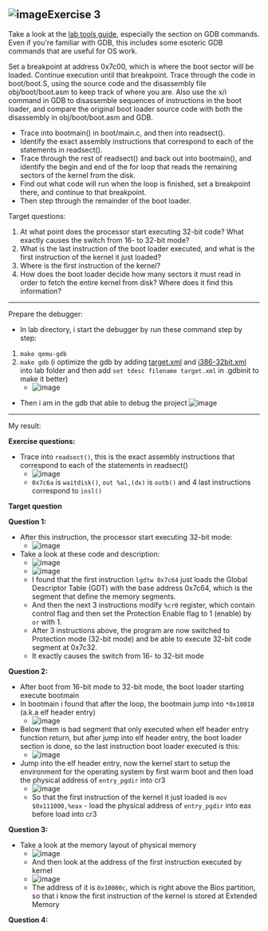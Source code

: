 ![image](https://github.com/vilesport/General-Xv6/assets/89498002/18c3f60e-051a-4bb4-a4e1-85f8b3a40228)**Exercise 3**
---
Take a look at the [lab tools guide](https://pdos.csail.mit.edu/6.828/2018/labguide.html), especially the section on GDB commands. Even if you're familiar with GDB, this includes some esoteric GDB commands that are useful for OS work.

Set a breakpoint at address 0x7c00, which is where the boot sector will be loaded. Continue execution until that breakpoint. Trace through the code in boot/boot.S, using the source code and the disassembly file obj/boot/boot.asm to keep track of where you are. Also use the x/i command in GDB to disassemble sequences of instructions in the boot loader, and compare the original boot loader source code with both the disassembly in obj/boot/boot.asm and GDB.

- Trace into bootmain() in boot/main.c, and then into readsect(). 
- Identify the exact assembly instructions that correspond to each of the statements in readsect(). 
- Trace through the rest of readsect() and back out into bootmain(), and identify the begin and end of the for loop that reads the remaining sectors of the kernel from the disk. 
- Find out what code will run when the loop is finished, set a breakpoint there, and continue to that breakpoint. 
- Then step through the remainder of the boot loader.

Target questions:
1. At what point does the processor start executing 32-bit code? What exactly causes the switch from 16- to 32-bit mode?
2. What is the last instruction of the boot loader executed, and what is the first instruction of the kernel it just loaded?
3. Where is the first instruction of the kernel?
4. How does the boot loader decide how many sectors it must read in order to fetch the entire kernel from disk? Where does it find this information?

---
Prepare the debugger:
- In lab directory, i start the debugger by run these command step by step:
1. `make qemu-gdb`
2. `make gdb` (i optimize the gdb by adding [target.xml](https://github.com/vilesport/Kernel-mode/blob/main/target.xml) and [i386-32bit.xml](https://github.com/vilesport/Kernel-mode/blob/main/i386-32bit.xml) into lab folder and then add `set tdesc filename target.xml` in .gdbinit to make it better)
     - ![image](https://github.com/vilesport/General-Xv6/assets/89498002/849b25c4-f083-46f4-af7d-d324d0b69688)

- Then i am in the gdb that able to debug the project
  ![image](https://github.com/vilesport/General-Xv6/assets/89498002/3b7de91f-539a-4cc7-bd22-16f16074187d)
---
My result:

**Exercise questions:**
- Trace into `readsect()`, this is the exact assembly instructions that correspond to each of the statements in readsect()
     - ![image](https://github.com/vilesport/General-Xv6/assets/89498002/dfed6898-1b72-4a94-b24c-abfc793a1fb1)
     - `0x7c6a` is `waitdisk()`, `out %al,(dx)` is `outb()` and 4 last instructions correspond to `insl()`

**Target question**

**Question 1:**
- After this instruction, the processor start executing 32-bit mode:
     - ![image](https://github.com/vilesport/General-Xv6/assets/89498002/be9a9dfd-d906-4823-b165-f72ec44df2e5)
- Take a look at these code and description:
  - ![image](https://github.com/vilesport/General-Xv6/assets/89498002/0abd6bf4-11bb-47e7-a4ba-5e1aaa1fe393)
  - ![image](https://github.com/vilesport/General-Xv6/assets/89498002/2d3dacb7-110e-4bd0-b990-ff72c387171f)
  - I found that the first instruction `lgdtw 0x7c64` just loads the Global Descriptor Table (GDT) with the base address 0x7c64, which is the segment that define the memory segments.
  - And then the next 3 instructions modify `%cr0` register, which contain control flag and then set the Protection Enable flag to 1 (enable) by `or` with 1.
  - After 3 instructions above, the program are now switched to Protection mode (32-bit mode) and be able to execute 32-bit code segment at 0x7c32.
  - It exactly causes the switch from 16- to 32-bit mode

**Question 2:**
- After boot from 16-bit mode to 32-bit mode, the boot loader starting execute bootmain
- In bootmain i found that after the loop, the bootmain jump into `*0x10018` (a.k.a elf header entry)
     - ![image](https://github.com/vilesport/General-Xv6/assets/89498002/ddc0558b-a276-4cc7-a33b-7c9fcd3f384e)
- Below them is bad segment that only executed when elf header entry function return, but after jump into elf header entry, the boot loader section is done, so the last instruction boot loader executed is this:
     - ![image](https://github.com/vilesport/General-Xv6/assets/89498002/a25412cb-1e13-4812-bb9e-8ebde6c958c8)
- Jump into the elf header entry, now the kernel start to setup the environment for the operating system by first warm boot and then load the physical address of `entry_pgdir` into cr3
     - ![image](https://github.com/vilesport/General-Xv6/assets/89498002/6333725f-e441-4337-8d4f-00e54ec14b1e)
     - So that the first instruction of the kernel it just loaded is `mov $0x111000,%eax` - load the physical address of `entry_pgdir` into eax before load into cr3

**Question 3:**
- Take a look at the memory layout of physical memory
     - ![image](https://github.com/vilesport/General-Xv6/assets/89498002/be15c790-d1e4-48ed-a311-5c4e20172929)
     - And then look at the address of the first instruction executed by kernel
     - ![image](https://github.com/vilesport/General-Xv6/assets/89498002/96ca024f-12fe-419d-adea-abd04997974b)
     - The address of it is `0x10000c`, which is right above the Bios partition, so that i know the first instruction of the kernel is stored at Extended Memory

**Question 4:**


